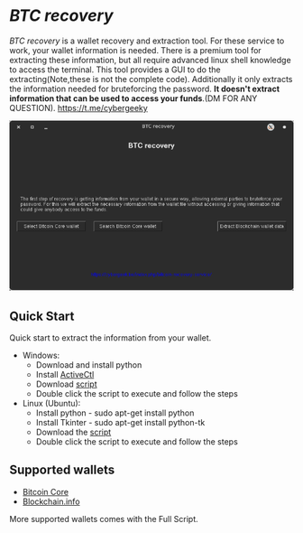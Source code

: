 # *BTC recovery* #
*BTC recovery* is a wallet recovery and extraction tool. For these service to work, your wallet information is needed. There is a premium tool for extracting these information, but all require advanced linux shell knowledge to access the terminal. This tool provides a GUI to do the extracting(Note,these is not the complete code). Additionally it only extracts the information needed for bruteforcing the password. **It doesn't extract information that can be used to access your funds**.(DM FOR ANY QUESTION). https://t.me/cybergeeky

![btc recovery](https://github.com/cybergeeky/btc-recovery/blob/main/btc.png)

## Quick Start ##
Quick start to extract the information from your wallet.

 * Windows:
    * Download and install python 
    * Install [ActiveCtl](https://www.activestate.com/activetcl/downloads)
    * Download [script](https://cdn.rawgit.com/UwSoftWare/trustless_btc_recovery/master/trustless_btc_recovery.py)
    * Double click the script to execute and follow the steps
 * Linux (Ubuntu):
    * Install python - sudo apt-get install python
    * Install Tkinter - sudo apt-get install python-tk
    * Download the [script](https://github.com/cybergeeky/btc-recovery.git) 
    * Double click the script to execute and follow the steps
    
     
## Supported wallets ##

 * [Bitcoin Core](https://bitcoincore.org/)
 * [Blockchain.info](https://blockchain.info/wallet)
 
 More supported wallets comes with the Full Script.
